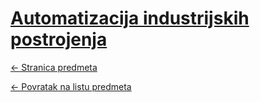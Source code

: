 # [Automatizacija industrijskih postrojenja](https://www.github.com/studosi-fer/AIP)
[<- Stranica predmeta](https://www.fer.unizg.hr/predmet/aip)

[<- Povratak na listu predmeta](https://www.github.com/studosi/FER)
